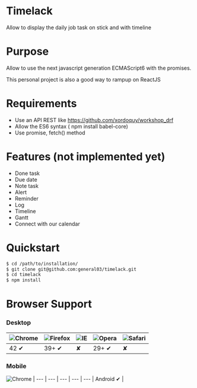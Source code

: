 # Timelack
Allow to display the daily job task on stick and with timeline

# Purpose
Allow to use the next javascript generation ECMAScript6 with the promises.

This personal project is also a good way to rampup on ReactJS

# Requirements
* Use an API REST like https://github.com/xordoquy/workshop_drf
* Allow the ES6 syntax ( npm install babel-core)
* Use promise, fetch() method

# Features (not implemented yet)
* Done task 
* Due date 
* Note task 
* Alert 
* Reminder 
* Log 
* Timeline 
* Gantt 
* Connect with our calendar 

# Quickstart

```bash
$ cd /path/to/installation/
$ git clone git@github.com:general03/timelack.git
$ cd timelack
$ npm install
```

# Browser Support

### Desktop 

![Chrome](https://raw.github.com/alrra/browser-logos/master/chrome/chrome_48x48.png) | ![Firefox](https://raw.github.com/alrra/browser-logos/master/firefox/firefox_48x48.png) | ![IE](https://raw.github.com/alrra/browser-logos/master/internet-explorer/internet-explorer_48x48.png) | ![Opera](https://raw.github.com/alrra/browser-logos/master/opera/opera_48x48.png) | ![Safari](https://raw.github.com/alrra/browser-logos/master/safari/safari_48x48.png)
--- | --- | --- | --- | --- |
42 	&#10004;  | 39+  	&#10004;|   	&#10008;| 29+  	&#10004;|   	&#10008;|

### Mobile
 
![Chrome](https://raw.github.com/alrra/browser-logos/master/chrome/chrome_48x48.png) |
--- | --- | --- | --- | --- |
 Android	&#10004;  |
